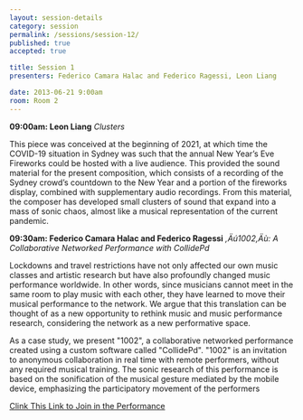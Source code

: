```yaml
---
layout: session-details
category: session
permalink: /sessions/session-12/
published: true
accepted: true

title: Session 1
presenters: Federico Camara Halac and Federico Ragessi, Leon Liang

date: 2013-06-21 9:00am
room: Room 2
---
```


**09:00am: Leon Liang**
_Clusters_

This piece was conceived at the beginning of 2021, at which time the COVID-19 situation in Sydney was such that the annual New Year’s Eve Fireworks could be hosted with a live audience. This provided the sound material for the present composition, which consists of a recording of the Sydney crowd’s countdown to the New Year and a portion of the fireworks display, combined with supplementary audio recordings. From this material, the composer has developed small clusters of sound that expand into a mass of sonic chaos, almost like a musical representation of the current pandemic. 

**09:30am: Federico Camara Halac and Federico Ragessi**
_,Äú1002,Äù: A Collaborative Networked Performance with CollidePd_

Lockdowns and travel restrictions have not only affected our own music classes and artistic research but have also profoundly changed music performance worldwide. In other words, since musicians cannot meet in the same room to play music with each other, they have learned to move their musical performance to the network. We argue that this translation can be thought of as a new opportunity to rethink music and music performance research, considering the network as a new performative space. 

As a case study, we present "1002", a collaborative networked performance created using a custom software called "CollidePd". "1002" is an invitation to anonymous collaboration in real time with remote performers, without any required musical training. The sonic research of this performance is based on the sonification of the musical gesture mediated by the mobile device, emphasizing the participatory movement of the performers 

[Clink This Link to Join in the Performance](http://collidepd-client.herokuapp.com/)
